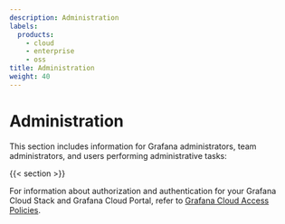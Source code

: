 ```yaml
---
description: Administration
labels:
  products:
    - cloud
    - enterprise
    - oss
title: Administration
weight: 40
---
```


# Administration

This section includes information for Grafana administrators, team administrators, and users performing administrative tasks:

{{< section >}}

For information about authorization and authentication for your Grafana Cloud Stack and Grafana Cloud Portal, refer to [Grafana Cloud Access Policies](/docs/grafana-cloud/authentication-and-permissions/access-policies/).
